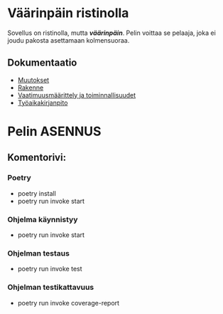 # Väärinpäin ristinolla

Sovellus on ristinolla, mutta ***väärinpäin***. Pelin voittaa se pelaaja,
joka ei joudu pakosta asettamaan kolmensuoraa.

## Dokumentaatio
- [Muutokset](https://github.com/hartonenolli/ot-harjoitustyo/blob/master/dokumentaatio/changelog.md)
- [Rakenne](https://github.com/hartonenolli/ot-harjoitustyo/blob/master/dokumentaatio/rakenne.md)
- [Vaatimuusmäärittely ja toiminnallisuudet](https://github.com/hartonenolli/ot-harjoitustyo/blob/master/dokumentaatio/vaatimusmaarittely.md)
- [Työaikakirjanpito](https://github.com/hartonenolli/ot-harjoitustyo/blob/master/dokumentaatio/tyoaikakirjanpito.md)

# Pelin ASENNUS
## Komentorivi:
### Poetry
- poetry install
- poetry run invoke start

### Ohjelma käynnistyy
- poetry run invoke start

### Ohjelman testaus
- poetry run invoke test

### Ohjelman testikattavuus
- poetry run invoke coverage-report
